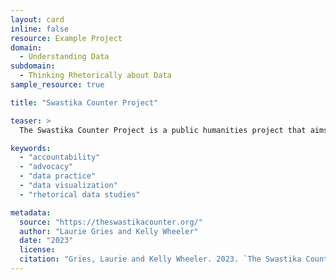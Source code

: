 ```yaml
---
layout: card
inline: false
resource: Example Project
domain:
  - Understanding Data
subdomain:
  - Thinking Rhetorically about Data
sample_resource: true

title: "Swastika Counter Project"

teaser: >
  The Swastika Counter Project is a public humanities project that aims to educate the general public about the targets, circulation, and intensity of antisemitic signs on the streets of the United States. To support community stakeholders, this data advocacy website aims to provide reliable data, relevant research findings, and useful educational resources.

keywords:
  - "accountability"
  - "advocacy"
  - "data practice"
  - "data visualization"
  - "rhetorical data studies"

metadata:
  source: "https://theswastikacounter.org/"
  author: "Laurie Gries and Kelly Wheeler"
  date: "2023"
  license:
  citation: "Gries, Laurie and Kelly Wheeler. 2023. `The Swastika Counter Project.` https://theswastikacounter.org/. Accessed 8 December 2024."
---
```

